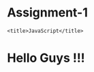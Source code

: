 # Assignment-1
<!DOCTYPE html>
<html lang="en">
<head>
    
    <title>JavaScript</title>
</head>
<body>
    <h1>Hello Guys !!!</h1>
    <script>
let a=5,b=11;
let sum=a+b;
let mul=a*b;
let sub=a-b;
let div=a/b;
let com=a%b;
console.log(`Sum is ${sum}`);

console.log(`Multplication is ${mul}`);

console.log(`Subtraction is ${sub}`);

console.log(`Divides is ${div}`);

console.log(`Computes the remainder of dividing is ${com}`);

    </script>
</body>
</html>
